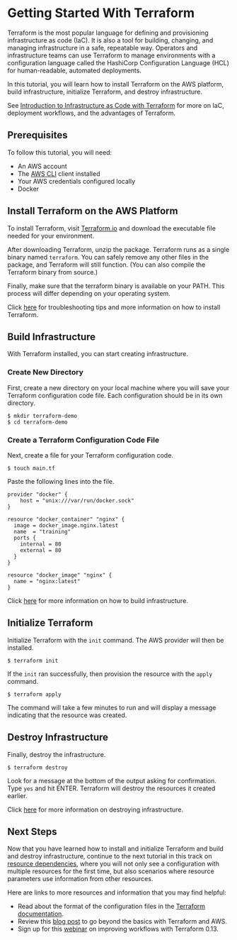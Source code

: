 # Getting Started With Terraform

Terraform is the most popular language for defining and provisioning infrastructure as code (IaC). It is also a tool for building, changing, and managing infrastructure in a safe, repeatable way. Operators and infrastructure teams can use Terraform to manage environments with a configuration language called the HashiCorp Configuration Language (HCL) for human-readable, automated deployments.

In this tutorial, you will learn how to install Terraform on the AWS platform, build infrastructure, initialize Terraform, and destroy infrastructure.

See [Introduction to Infrastructure as Code with Terraform](https://learn.hashicorp.com/terraform/getting-started/intro) for more on IaC, deployment workflows, and the advantages of Terraform. 

## Prerequisites
To follow this tutorial, you will need:
- An AWS account
- The [AWS CLI](https://kubernetes.io/docs/tasks/tools/install-kubectl/) client installed
- Your AWS credentials configured locally
- Docker

## Install Terraform on the AWS Platform

To install Terraform, visit [Terraform.io](https://www.terraform.io/downloads.html) and download the executable file needed for your environment.

After downloading Terraform, unzip the package. Terraform runs as a single binary named `terraform`. You can safely remove any other files in the package, and Terraform will still function. (You can also compile the Terraform binary from source.)

Finally, make sure that the terraform binary is available on your PATH. This process will differ depending on your operating system.

Click [here](https://learn.hashicorp.com/terraform/getting-started/install) for troubleshooting tips and more information on how to install Terraform.

## Build Infrastructure

With Terraform installed, you can start creating infrastructure.

### Create New Directory

First, create a new directory on your local machine where you will save your Terraform configuration code file. Each configuration should be in its own directory.

```shell
$ mkdir terraform-demo
$ cd terraform-demo
```

### Create a Terraform Configuration Code File

Next, create a file for your Terraform configuration code.

```shell
$ touch main.tf
```

Paste the following lines into the file.

```hcl
provider "docker" {
    host = "unix:///var/run/docker.sock"
}

resource "docker_container" "nginx" {
  image = docker_image.nginx.latest
  name  = "training"
  ports {
    internal = 80
    external = 80
  }
}

resource "docker_image" "nginx" {
  name = "nginx:latest"
}
```
Click [here](https://learn.hashicorp.com/terraform/getting-started/build) for more information on how to build infrastructure.

## Initialize Terraform

Initialize Terraform with the `init` command. The AWS provider will then be installed. 

```shell
$ terraform init
```

If the `init` ran successfully, then provision the resource with the `apply` command.

```shell
$ terraform apply
```

The command will take a few minutes to run and will display a message indicating that the resource was created.

## Destroy Infrastructure

Finally, destroy the infrastructure.

```shell
$ terraform destroy
```

Look for a message at the bottom of the output asking for confirmation. Type `yes` and hit ENTER. Terraform will destroy the resources it created earlier.

Click [here](https://learn.hashicorp.com/terraform/getting-started/destroy) for more information on destroying infrastructure.

## Next Steps

Now that you have learned how to install and initialize Terraform and build and destroy infrastructure, continue to the next tutorial in this track on [resource dependencies](https://learn.hashicorp.com/terraform/getting-started/dependencies), where you will not only see a configuration with multiple resources for the first time, but also scenarios where resource parameters use information from other resources.

Here are links to more resources and information that you may find helpful:

- Read about the format of the configuration files in the [Terraform documentation](https://www.terraform.io/docs/configuration/index.html).
- Review this [blog post](https://aws.amazon.com/blogs/apn/terraform-beyond-the-basics-with-aws/) to go beyond the basics with Terraform and AWS.
- Sign up for this [webinar](https://www.hashicorp.com/webinars/improved-workflows-with-terraform/) on improving workflows with Terraform 0.13.
